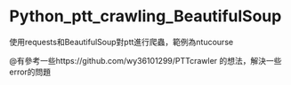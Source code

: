 # Python_ptt_crawling_BeautifulSoup
使用requests和BeautifulSoup對ptt進行爬蟲，範例為ntucourse

@有參考一些https://github.com/wy36101299/PTTcrawler 的想法，解決一些error的問題
